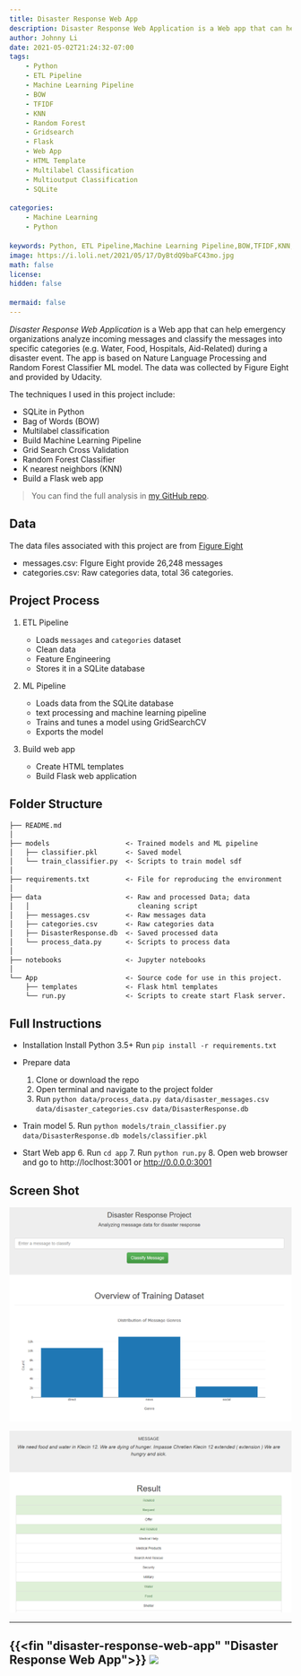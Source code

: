 ```yaml
---
title: Disaster Response Web App
description: Disaster Response Web Application is a Web app that can help emergency organizations analyze incoming messages and classify the messages into specific categories (e.g. Water, Food, Hospitals, Aid-Related) during a disaster event. The app is based on Nature Language Processing and Random Forest Classifier ML model. The data was collected by Figure Eight and provided by Udacity.
author: Johnny Li
date: 2021-05-02T21:24:32-07:00
tags:
    - Python
    - ETL Pipeline
    - Machine Learning Pipeline
    - BOW
    - TFIDF
    - KNN
    - Random Forest
    - Gridsearch
    - Flask
    - Web App
    - HTML Template
    - Multilabel Classification
    - Multioutput Classification
    - SQLite

categories:
    - Machine Learning
    - Python

keywords: Python, ETL Pipeline,Machine Learning Pipeline,BOW,TFIDF,KNN,Random Forest,Gridsearch,Flask,Web App,HTML Template,Multilabel Classification,Multioutput Classification,SQLite,sklearn,machinelearning
image: https://i.loli.net/2021/05/17/DyBtdQ9baFC43mo.jpg
math: false
license: 
hidden: false

mermaid: false
---
```


*Disaster Response Web Application* is a Web app that can help emergency organizations analyze incoming messages and classify the messages into specific categories (e.g. Water, Food, Hospitals, Aid-Related) during a disaster event. The app is based on Nature Language Processing and Random Forest Classifier ML model. The data was collected by Figure Eight and provided by Udacity.


The techniques I used in this project include:

- SQLite in Python
- Bag of Words (BOW)
- Multilabel classification
- Build Machine Learning Pipeline
- Grid Search Cross Validation
- Random Forest Classifier
- K nearest neighbors (KNN)
- Build a Flask web app 

> You can find the full analysis in [my GitHub repo](https://github.com/iamjohnnyli/disaster-response-web-app).

## Data
The data files associated with this project are from [Figure Eight](https://www.figure-eight.com/dataset/combined-disaster-response-data/)

- messages.csv: FIgure Eight provide 26,248 messages
- categories.csv: Raw categories data, total 36 categories.

## Project Process

1. ETL Pipeline
    - Loads `messages` and `categories` dataset
    - Clean data
    - Feature Engineering
    - Stores it in a SQLite database

2. ML Pipeline
    - Loads data from the SQLite database
    - text processing and machine learning pipeline
    - Trains and tunes a model using GridSearchCV
    - Exports the model

3. Build web app
    - Create HTML templates
    - Build Flask web application



## Folder Structure

```
├── README.md          
│
├── models                   <- Trained models and ML pipeline
│   ├── classifier.pkl       <- Saved model
│   └── train_classifier.py  <- Scripts to train model sdf
│
├── requirements.txt         <- File for reproducing the environment
│
├── data                     <- Raw and processed Data; data     
│   │                           cleaning script
│   ├── messages.csv         <- Raw messages data
│   ├── categories.csv       <- Raw categories data
│   ├── DisasterResponse.db  <- Saved processed data
│   └── process_data.py      <- Scripts to process data
│
├── notebooks                <- Jupyter notebooks
│
└── App                      <- Source code for use in this project.
    ├── templates            <- Flask html templates 
    └── run.py               <- Scripts to create start Flask server. 
```

## Full Instructions

- Installation
    Install Python 3.5+
    Run ```pip install -r requirements.txt```
- Prepare data
    1. Clone or download the repo
    2. Open terminal and navigate to the project folder
    3. Run ```python data/process_data.py data/disaster_messages.csv data/disaster_categories.csv data/DisasterResponse.db```
- Train model
    5. Run ```python models/train_classifier.py data/DisasterResponse.db models/classifier.pkl```

- Start Web app
    6. Run ```cd app```
    7. Run ```python run.py```
    8. Open web browser and go to http://loclhost:3001 or http://0.0.0.0:3001

## Screen Shot

![](newplot1.png)
<!-- ![](newplot2.png) -->
![](newplot3.png)


------------------------
{{<fin "disaster-response-web-app"  "Disaster Response Web App">}}
![](https://camo.githubusercontent.com/c3f856bacd5b09669157ed4774f80fb9d8622dd45ce8fdf2990d3552db99bd27/68747470733a2f2f7777772e6275796d6561636f666665652e636f6d2f6173736574732f696d672f637573746f6d5f696d616765732f6f72616e67655f696d672e706e67)
------------------------